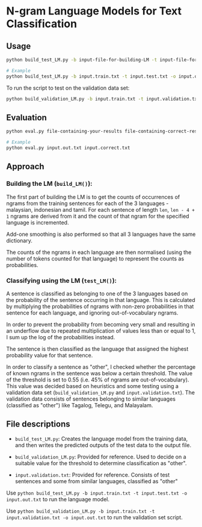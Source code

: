 # N-gram Language Models for Text Classification

## Usage

```sh
python build_test_LM.py -b input-file-for-building-LM -t input-file-for-testing-LM -o output-file

# Example
python build_test_LM.py -b input.train.txt -t input.test.txt -o input.out.txt
```

To run the script to test on the validation data set:

```sh
python build_validation_LM.py -b input.train.txt -t input.validation.txt -o input.out.txt
```

## Evaluation

```sh
python eval.py file-containing-your-results file-containing-correct-results

# Example
python eval.py input.out.txt input.correct.txt
```

## Approach

### Building the LM (`build_LM()`):

The first part of building the LM is to get the counts of occurrences of ngrams from the training sentences for each of the 3 languages - malaysian, indonesian and tamil. 
For each sentence of length `len`, `len - 4 + 1` ngrams  are derived from it and the count of that ngram for the specified language  is incremented. 

Add-one smoothing is also performed so that all 3 languages have the same dictionary.

The counts of the ngrams in each language are then normalised (using the number of tokens counted for that language) to represent the counts as probabilities.

### Classifying using the LM (`test_LM()`):

A sentence is classified as belonging to one of the 3 languages based on the  probability of the sentence occurring in that language. 
This is calculated by  multiplying the probabilities of ngrams with non-zero probabilities in that sentence for each language, and ignoring out-of-vocabulary ngrams. 

In order to prevent the probability from becoming very small and resulting in an underflow due to repeated multiplication of values less than or equal to 1, I sum up the log of the probabilities instead.

The sentence is then classified as the language that assigned the highest probability value for that sentence. 

In order to classify a sentence as "other", I checked whether the percentage of known ngrams in the sentence was below a certain threshold. 
The value of the threshold is set to 0.55 (i.e. 45% of ngrams are out-of-vocabulary). 
This value was decided based on heuristics and some testing using a validation data set (`build_validation_LM.py` and `input.validation.txt`). 
The validation data consists of sentences belonging to similar languages (classified as "other") like Tagalog, Telegu, and Malayalam.

## File descriptions

- `build_test_LM.py`: Creates the language model from the training data, and then writes the predicted outputs of the test data to the output file.

- `build_validation_LM.py`: Provided for reference. Used to decide on a suitable value for the threshold to determine classification as "other".

- `input.validation.txt`: Provided for reference. Consists of test sentences and some from similar languages, classified as "other"

Use `python build_test_LM.py -b input.train.txt -t input.test.txt -o input.out.txt` to run the language model.

Use `python build_validation_LM.py -b input.train.txt -t input.validation.txt -o input.out.txt` to run the validation set script.
